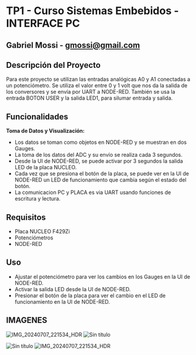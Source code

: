 # TP1  - Curso Sistemas Embebidos  - INTERFACE PC

## Gabriel Mossi - gmossi@gmail.com

## Descripción del Proyecto

Para este proyecto se utilizan las entradas analógicas A0 y A1 conectadas a un potenciómetro. Se utiliza el valor entre 0 y 1 volt que nos da la salida de los conversores y se envía por UART a NODE-RED. También se usa la entrada BOTON USER y la salida LED1, para silumar entrada y salida. 

## Funcionalidades

 **Toma de Datos y Visualización:**
  - Los datos se toman como objetos en NODE-RED y se muestran en dos Gauges.
  - La toma de los datos del ADC y su envío se realiza cada 3 segundos.
  - Desde la UI de NODE-RED, se puede activar por 3 segundos la salida LED de la placa NUCLEO.
  - Cada vez que se presiona el botón de la placa, se puede ver en la UI de NODE-RED un LED de funcionamiento que cambia según el estado del botón.
  - La comunicacion PC y PLACA es via UART usando funciones de escritura y lectura.

## Requisitos

- Placa NUCLEO F429Zi
- Potenciómetros
- NODE-RED

## Uso

- Ajustar el potenciómetro para ver los cambios en los Gauges en la UI de NODE-RED.
- Activar la salida LED desde la UI de NODE-RED.
- Presionar el botón de la placa para ver el cambio en el LED de funcionamiento en la UI de NODE-RED.

## IMAGENES
![IMG_20240707_221534_HDR](https://github.com/user-attachments/assets/b23c060a-47f8-4d7e-b5f7-486f5bf18e76)
![Sin título](https://github.com/user-attachments/assets/4e53e035-91f6-4533-94cc-7089b29705c6)

![Sin título](https://github.com/ghmossi/TP1-Curso-Embebidos/assets/55816661/be99c3bc-06e3-4b13-a09d-c84a4968f94e)
![IMG_20240707_221534_HDR](https://github.com/ghmossi/TP1-Curso-Embebidos/assets/55816661/b516d9ec-77ad-4d99-825a-23944a049741)
